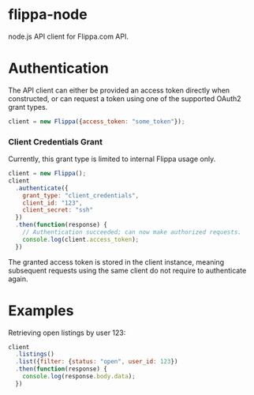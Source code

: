 # flippa-node

node.js API client for Flippa.com API.

# Authentication

The API client can either be provided an access token directly when
constructed, or can request a token using one of the supported OAuth2 grant
types.

```javascript
client = new Flippa({access_token: "some_token"});
```

### Client Credentials Grant

Currently, this grant type is limited to internal Flippa usage only.

```javascript
client = new Flippa();
client
  .authenticate({
    grant_type: "client_credentials",
    client_id: "123",
    client_secret: "ssh"
  })
  .then(function(response) {
    // Authentication succeeded; can now make authorized requests.
    console.log(client.access_token);
  })
```

The granted access token is stored in the client instance, meaning subsequent
requests using the same client do not require to authenticate again.

# Examples

Retrieving open listings by user 123:

```javascript
client
  .listings()
  .list({filter: {status: "open", user_id: 123})
  .then(function(response) {
    console.log(response.body.data);
  })
```
